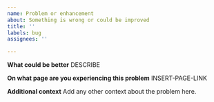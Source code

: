 ```yaml
---
name: Problem or enhancement
about: Something is wrong or could be improved
title: ''
labels: bug
assignees: ''

---
```


**What could be better**
DESCRIBE

**On what page are you experiencing this problem**
INSERT-PAGE-LINK

**Additional context**
Add any other context about the problem here.
